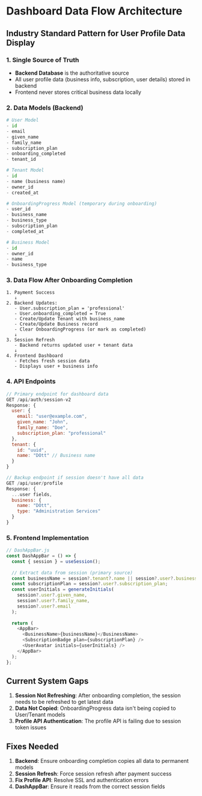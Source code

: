 # Dashboard Data Flow Architecture

## Industry Standard Pattern for User Profile Data Display

### 1. Single Source of Truth
- **Backend Database** is the authoritative source
- All user profile data (business info, subscription, user details) stored in backend
- Frontend never stores critical business data locally

### 2. Data Models (Backend)

```python
# User Model
- id
- email
- given_name
- family_name
- subscription_plan
- onboarding_completed
- tenant_id

# Tenant Model
- id
- name (business name)
- owner_id
- created_at

# OnboardingProgress Model (temporary during onboarding)
- user_id
- business_name
- business_type
- subscription_plan
- completed_at

# Business Model
- id
- owner_id
- name
- business_type
```

### 3. Data Flow After Onboarding Completion

```
1. Payment Success
   ↓
2. Backend Updates:
   - User.subscription_plan = 'professional'
   - User.onboarding_completed = True
   - Create/Update Tenant with business_name
   - Create/Update Business record
   - Clear OnboardingProgress (or mark as completed)
   ↓
3. Session Refresh
   - Backend returns updated user + tenant data
   ↓
4. Frontend Dashboard
   - Fetches fresh session data
   - Displays user + business info
```

### 4. API Endpoints

```javascript
// Primary endpoint for dashboard data
GET /api/auth/session-v2
Response: {
  user: {
    email: "user@example.com",
    given_name: "John",
    family_name: "Doe",
    subscription_plan: "professional"
  },
  tenant: {
    id: "uuid",
    name: "DOtt" // Business name
  }
}

// Backup endpoint if session doesn't have all data
GET /api/user/profile
Response: {
  ...user fields,
  business: {
    name: "DOtt",
    type: "Administration Services"
  }
}
```

### 5. Frontend Implementation

```javascript
// DashAppBar.js
const DashAppBar = () => {
  const { session } = useSession();
  
  // Extract data from session (primary source)
  const businessName = session?.tenant?.name || session?.user?.businessName;
  const subscriptionPlan = session?.user?.subscription_plan;
  const userInitials = generateInitials(
    session?.user?.given_name,
    session?.user?.family_name,
    session?.user?.email
  );
  
  return (
    <AppBar>
      <BusinessName>{businessName}</BusinessName>
      <SubscriptionBadge plan={subscriptionPlan} />
      <UserAvatar initials={userInitials} />
    </AppBar>
  );
};
```

## Current System Gaps

1. **Session Not Refreshing**: After onboarding completion, the session needs to be refreshed to get latest data
2. **Data Not Copied**: OnboardingProgress data isn't being copied to User/Tenant models
3. **Profile API Authentication**: The profile API is failing due to session token issues

## Fixes Needed

1. **Backend**: Ensure onboarding completion copies all data to permanent models
2. **Session Refresh**: Force session refresh after payment success
3. **Fix Profile API**: Resolve SSL and authentication errors
4. **DashAppBar**: Ensure it reads from the correct session fields